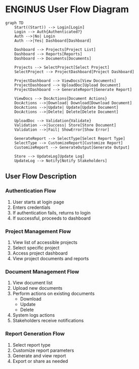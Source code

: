 # ENGINUS User Flow Diagram

```mermaid
graph TD
    Start((Start)) --> Login[Login]
    Login --> Auth{Authenticated?}
    Auth -->|No| Login
    Auth -->|Yes| Dashboard[Dashboard]
    
    Dashboard --> Projects[Project List]
    Dashboard --> Reports[Reports]
    Dashboard --> Documents[Documents]
    
    Projects --> SelectProject[Select Project]
    SelectProject --> ProjectDashboard[Project Dashboard]
    
    ProjectDashboard --> ViewDocs[View Documents]
    ProjectDashboard --> UploadDoc[Upload Document]
    ProjectDashboard --> GenerateReport[Generate Report]
    
    ViewDocs --> DocActions{Document Actions}
    DocActions -->|Download| Download[Download Document]
    DocActions -->|Update| Update[Update Document]
    DocActions -->|Delete| Delete[Delete Document]
    
    UploadDoc --> Validation{Validate}
    Validation -->|Success| Store[Store Document]
    Validation -->|Fail| ShowError[Show Error]
    
    GenerateReport --> SelectType[Select Report Type]
    SelectType --> CustomizeReport[Customize Report]
    CustomizeReport --> GenerateOutput[Generate Output]
    
    Store --> UpdateLog[Update Log]
    UpdateLog --> Notify[Notify Stakeholders]
```

## User Flow Description

### Authentication Flow
1. User starts at login page
2. Enters credentials
3. If authentication fails, returns to login
4. If successful, proceeds to dashboard

### Project Management Flow
1. View list of accessible projects
2. Select specific project
3. Access project dashboard
4. View project documents and reports

### Document Management Flow
1. View document list
2. Upload new documents
3. Perform actions on existing documents
   - Download
   - Update
   - Delete
4. System logs actions
5. Stakeholders receive notifications

### Report Generation Flow
1. Select report type
2. Customize report parameters
3. Generate and view report
4. Export or share as needed
